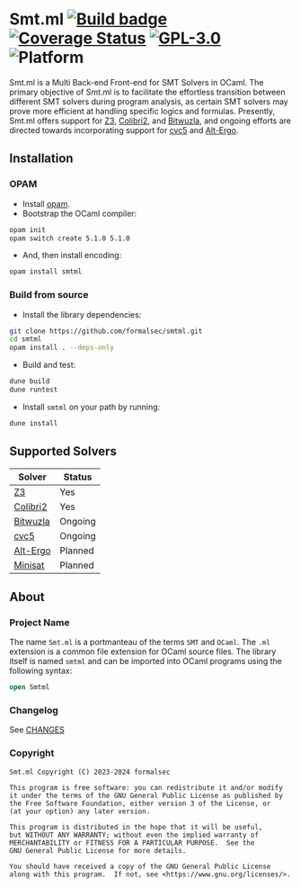 # Smt.ml [![Build badge](https://github.com/formalsec/encoding/actions/workflows/build.yml/badge.svg)](https://github.com/formalsec/encoding/actions) [![Coverage Status](https://coveralls.io/repos/github/formalsec/encoding/badge.svg)](https://coveralls.io/github/formalsec/encoding) [![GPL-3.0](https://img.shields.io/github/license/wasp-platform/encoding)](LICENSE) ![Platform](https://img.shields.io/badge/platform-linux%20%7C%20macos-lightgrey)

Smt.ml is a Multi Back-end Front-end for SMT Solvers in OCaml. The primary
objective of Smt.ml is to facilitate the effortless transition between
different SMT solvers during program analysis, as certain SMT solvers may prove
more efficient at handling specific logics and formulas. Presently, Smt.ml
offers support for [Z3], [Colibri2], and [Bitwuzla], and ongoing efforts are directed
towards incorporating support for [cvc5] and [Alt-Ergo].

## Installation

### OPAM

- Install [opam](https://opam.ocaml.org/doc/Install.html).
- Bootstrap the OCaml compiler:

```sh
opam init
opam switch create 5.1.0 5.1.0
```

- And, then install encoding:

```sh
opam install smtml
```

### Build from source

- Install the library dependencies:

```sh
git clone https://github.com/formalsec/smtml.git
cd smtml
opam install . --deps-only
```

- Build and test:

```sh
dune build
dune runtest
```

- Install `smtml` on your path by running:

```sh
dune install
```

## Supported Solvers

| Solver | Status |
|--------|--------|
| [Z3] | Yes |
| [Colibri2] | Yes |
| [Bitwuzla] | Ongoing |
| [cvc5] | Ongoing |
| [Alt-Ergo] | Planned |
| [Minisat] | Planned |

## About

### Project Name

The name `Smt.ml` is a portmanteau of the terms `SMT` and `OCaml`. The `.ml`
extension is a common file extension for OCaml source files. The library itself
is named `smtml` and can be imported into OCaml programs using the following
syntax:

```ocaml
open Smtml
```

### Changelog

See [CHANGES]

### Copyright

    Smt.ml Copyright (C) 2023-2024 formalsec

    This program is free software: you can redistribute it and/or modify
    it under the terms of the GNU General Public License as published by
    the Free Software Foundation, either version 3 of the License, or
    (at your option) any later version.

    This program is distributed in the hope that it will be useful,
    but WITHOUT ANY WARRANTY; without even the implied warranty of
    MERCHANTABILITY or FITNESS FOR A PARTICULAR PURPOSE.  See the
    GNU General Public License for more details.

    You should have received a copy of the GNU General Public License
    along with this program.  If not, see <https://www.gnu.org/licenses/>.

[Z3]: https://github.com/Z3Prover/z3
[Colibri2]: https://git.frama-c.com/pub/colibrics
[Bitwuzla]: https://github.com/bitwuzla/ocaml-bitwuzla
[Alt-Ergo]: https://github.com/OCamlPro/alt-ergo
[CVC5]: https://github.com/cvc5/cvc5
[Minisat]: https://github.com/c-cube/ocaml-minisat

[CHANGES]: /CHANGES.md

